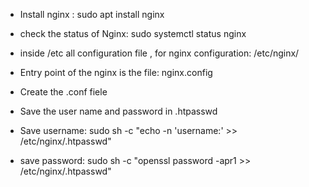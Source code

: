 - Install nginx : 
   sudo apt install nginx
- check the status of Nginx: 
   sudo systemctl status nginx
- inside /etc all configuration file , for nginx configuration: 
     /etc/nginx/
- Entry point of the nginx is the file: 
   nginx.config
- Create the  .conf fiele

- Save the user name and password in .htpasswd 

- Save username: 
   sudo  sh -c "echo -n 'username:' >> /etc/nginx/.htpasswd"
- save password: 
   sudo sh -c "openssl password -apr1 >> /etc/nginx/.htpasswd"

